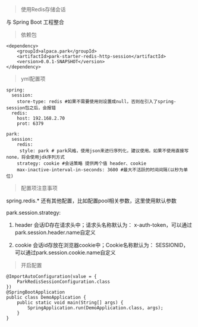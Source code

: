 > 使用Redis存储会话

与 Spring Boot 工程整合

> 依赖包

```
<dependency>
    <groupId>alpaca.park</groupId>
    <artifactId>park-starter-redis-http-session</artifactId>
    <version>0.0.1-SNAPSHOT</version>
</dependency>
```

> yml配置项

```
spring:
  session:
    store-type: redis #如果不需要使用则设置成null，否则在引入了spring-session包之后，会报错
  redis:
    host: 192.168.2.70
    prot: 6379

park:
  session:
    redis:
     style: park # park风格，使用json来进行序列化，建议使用。如果不使用直接写none，将会使用jdk序列方式
    strategy: cookie #会话策略 提供两个值 header、cookie
    max-inactive-interval-in-seconds: 3600 #最大不活跃的时间间隔(以秒为单位)
```

> 配置项注意事项

spring.redis.\* 还有其他配置，比如配置pool相关参数，这里使用默认参数

park.session.strategy:

1. header 会话ID存在请求头中；请求头名称默认为： x-auth-token，可以通过park.session.header.name自定义

2. cookie 会话id存放在浏览器cookie中；Cookie名称默认为： SESSIONID，可以通过park.session.cookie.name自定义

> 开启配置

```
@ImportAutoConfiguration(value = {
    ParkRedisSessionConfiguration.class
})
@SpringBootApplication
public class DemoApplication {
    public static void main(String[] args) {
        SpringApplication.run(DemoApplication.class, args);
    }
}
```



